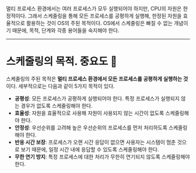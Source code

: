 멀티 프로세스 환경에서는 여러 프로세스가 모두 실행되어야 하지만, CPU의 자원은 한정적이다. 그래서 스케줄링을 통해 모든 프로세스를 공평하게 실행해, 한정된 자원을 효율적으로 활용하는 것이 OS의 주된 목적이다. OS에서 스케줄링은 빠질 수 없는 개념이기 때문에, 목적, 단계와 각종 용어들을 숙지해야 한다.

---
# 스케줄링의 목적. 중요도 🥉
스케줄링의 주된 목적은 **멀티 프로세스 환경에서 모든 프로세스를 공평하게 실행하는 것**이다. 세부적으로는 다음과 같이 5가지 목적이 있다.

- **공평성**: 모든 프로세스가 공평하게 실행되어야 한다. 특정 프로세스가 실행되지 않는 경우가 없도록 스케줄링해야 한다.
- **효율성**: 자원을 효율적으로 사용해 자원이 사용되지 않는 시간이 없도록 스케줄링해야 한다.
- **안정성**: 우선순위를 고려해 높은 우선순위의 프로세스를 먼저 처리하도록 스케줄링해야 한다.
- **반응 시간 보장**: 프로세스가 오랜 시간 응답이 없으면 사용자는 시스템이 멈춘 것으로 보기 때문에, 일정 시간 내에 응답할 수 있도록 스케줄링해야 한다.
- **무한 연기 방지**: 특정 프로세스에 대한 처리가 무한히 연기되지 않도록 스케줄링해야 한다. 



